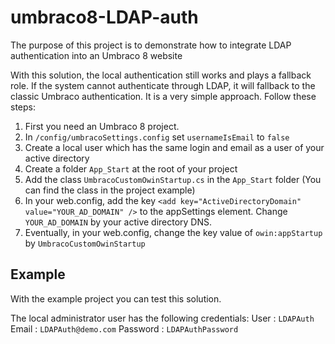 # umbraco8-LDAP-auth
The purpose of this project is to demonstrate how to integrate LDAP authentication into an Umbraco 8 website

With this solution, the local authentication still works and plays a fallback role. If the system cannot authenticate through LDAP, it will fallback to the classic Umbraco authentication.
It is a very simple approach. Follow these steps:

1. First you need an Umbraco 8 project.
2. In ```/config/umbracoSettings.config``` set ```usernameIsEmail``` to ```false```
3. Create a local user which has the same login and email as a user of your active directory
4. Create a folder ```App_Start``` at the root of your project
5. Add the class ```UmbracoCustomOwinStartup.cs``` in the ```App_Start``` folder (You can find the class in the project example)
6. In your web.config, add the key ```<add key="ActiveDirectoryDomain" value="YOUR_AD_DOMAIN" />``` to the appSettings element. Change ```YOUR_AD_DOMAIN``` by your active directory DNS.
7. Eventually, in your web.config, change the key value of ```owin:appStartup``` by ```UmbracoCustomOwinStartup```

## Example

With the example project you can test this solution. 

The local administrator user has the following credentials:
User : ```LDAPAuth```
Email : ```LDAPAuth@demo.com```
Password : ```LDAPAuthPassword```